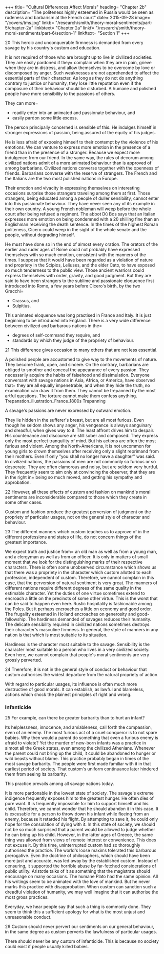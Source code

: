 
+++
title=  "Cultural Differences Affect Morals"
heading=  "Chapter 2b"
description=  "The politeness highly esteemed in Russia would be seen as rudeness and barbarism at the French court"
date=  2015-09-28
image=  "/covers/tms.jpg" 
linkb=  "/research/smith/theory-moral-sentiments/part-5/chapter-2a"
linkbtext=  "Chapter 2a"
linkf=  "/research/smith/theory-moral-sentiments/part-6/section-1"
linkftext=  "Section 1"
+++


20 This heroic and unconquerable firmness is demanded from every savage by his country's custom and education.

It is not required of those who are brought up to live in civilized societies.
They are easily pardoned if they= 
complain when they are in pain,
grieve when they are in distress, and
allow themselves to be overcome by love or discomposed by anger.
Such weaknesses are not apprehended to affect the essential parts of their character.
As long as they do not do anything contrary to justice or humanity, they lose little reputation even if the composure of their behaviour should be disturbed.
A humane and polished people have more sensibility to the passions of others.

They can more= 
- readily enter into an animated and passionate behaviour, and
- easily pardon some little excess.

The person principally concerned is sensible of this. He indulges himself in stronger expressions of passion, being assured of the equity of his judges.

He is less afraid of exposing himself to their contempt by the violence of his emotions.
We can venture to express more emotion in the presence of a friend than in the presence of a stranger.
Because we expect more indulgence from our friend.
In the same way, the rules of decorum among civilized nations admit of a more animated behaviour than is approved of among barbarians.
Civilized nations converse together with the openness of friends.
Barbarians converse with the reserve of strangers.
The French and the Italians are the two most polished nations in Europe.

Their emotion and vivacity in expressing themselves on interesting occasions surprise those strangers traveling among them at first.
Those strangers, being educated among a people of duller sensibility, cannot enter into this passionate behaviour.
They have never seen any of its example in their own country.
A young French nobleman will weep before the whole court after being refused a regiment.
The abbot Dû Bos says that an Italian expresses more emotion on being condemned with a 20 shilling fine than an Englishman receiving the death sentence.
In the times of the highest Roman politeness, Cicero could weep in the sight of the whole senate and the people, without degrading himself.

He must have done so in the end of almost every oration.
The orators of the earlier and ruder ages of Rome could not probably have expressed themselves with so much emotion, consistent with the manners of the times.
I suppose that it would have been regarded as a violation of nature and propriety in the Scipios, Leliuses, and the elder Cato, to have exposed so much tenderness to the public view.
Those ancient warriors could express themselves with order, gravity, and good judgment.
But they are said to have been strangers to the sublime and passionate eloquence first introduced into Rome, a few years before Cicero's birth, by the two Gracchi= 
- Crassus, and
- Sulpitius.

This animated eloquence was long practised in France and Italy.
It is just beginning to be introduced into England.
There is a very wide difference between civilized and barbarous nations in the= 
- degrees of self-command they require, and
- standards by which they judge of the propriety of behaviour.

 
21 This difference gives occasion to many others that are not less essential.

A polished people are accustomed to give way to the movements of nature.
They become frank, open, and sincere.
On the contrary, barbarians are obliged to smother and conceal the appearance of every passion.
They necessarily acquire the habits of falsehood and dissimulation.
Everyone conversant with savage nations in Asia, Africa, or America, have observed that= 
they are all equally impenetrable, and
when they hide the truth, no examination can draw it from them.
They cannot be trepanned by the most artful questions.
The torture cannot make them confess anything.
Trepanation_illustration_France_1800s
Trepanning
 
A savage's passions are never expressed by outward emotion.

They lie hidden in the sufferer's breast, but are all most furious.
Even though he seldom shows any anger, his vengeance is always sanguinary and dreadful, when gives way to it.
The least affront drives him to despair.
His countenance and discourse are still sober and composed.
They express only the most perfect tranquility of mind.
But his actions are often the most furious and violent.
Among the North-Americans, it is not uncommon for young girls to drown themselves after receiving only a slight reprimand from their mothers.
Even if only "you shall no longer have a daughter" was said.
In civilized nations, the passions of men are not commonly so furious or so desperate.
They are often clamorous and noisy, but are seldom very hurtful.
They frequently seem to aim only at convincing the observer, that they are in the right in= 
being so much moved, and
getting his sympathy and approbation.
 
22 However, all these effects of custom and fashion on mankind's moral sentiments are inconsiderable compared to those which they create in some other cases.

Custom and fashion produce the greatest perversion of judgment on the propriety of particular usages, not on the general style of character and behaviour.
 
23 The different manners which custom teaches us to approve of in the different professions and states of life, do not concern things of the greatest importance.

 
We expect truth and justice from= 
an old man as well as from a young man, and
a clergyman as well as from an officer.
It is only in matters of small moment that we look for the distinguishing marks of their respective characters.
There is often some unobserved circumstance which shows us that there was a propriety in the character which custom allotted to each profession, independent of custom.
Therefore, we cannot complain in this case, that the perversion of natural sentiment is very great.
The manners of different nations require different degrees of the same quality in the estimable character.
Yet the duties of one virtue sometimes extend to encroach a little on the precincts of some other virtue.
This is the worst that can be said to happen even here.
Rustic hospitality is fashionable among the Poles.
But it perhaps encroaches a little on economy and good order.
 The frugality esteemed in Holland encroaches on generosity and good-fellowship.
The hardiness demanded of savages reduces their humanity.
The delicate sensibility required in civilized nations sometimes destroys their character's masculine firmness.
In general, the style of manners in any nation is that which is most suitable to its situation.

Hardiness is the character most suitable to the savage.
Sensibility is the character most suitable to a person who lives in a very civilized society.
Even here, we cannot complain that people's moral sentiments are very grossly perverted.

 
24 Therefore, it is not in the general style of conduct or behaviour that custom authorises the widest departure from the natural propriety of action.

With regard to particular usages, its influence is often much more destructive of good morals.
It can establish, as lawful and blameless, actions which shock the plainest principles of right and wrong.
 
### Infanticide

25 For example, can there be greater barbarity than to hurt an infant?

Its helplessness, innocence, and amiableness, call forth the compassion, even of an enemy.
The most furious act of a cruel conqueror is to not spare babies.
Why then would a parent do something that even a furious enemy is afraid to violate?
Yet the murder of new-born infants was a practice in almost all the Greek states, even among the civilized Athenians.
Whenever the parent could not bring up the child, it could be abandoned to hunger or wild beasts without blame.
This practice probably began in times of the most savage barbarity.
The people were first made familiar with it in that earliest period of society.
That custom's uniform continuance later hindered them from seeing its barbarity.
 

This practice prevails among all savage nations today.

It is more pardonable in the lowest state of society.
The savage's extreme indigence frequently exposes him to the greatest hunger.
He often dies of pure want.
It is frequently impossible for him to support himself and his child.
Therefore, we cannot wonder that he should abandon it in this case.
It is excusable for a person to throw down his infant while fleeing from an enemy, because it retarded his flight.
By attempting to save it, he could only hope for the consolation of dying with it.
In this state of society, we should not be so much surprised that a parent would be allowed to judge whether he can bring up his child.
However, in the latter ages of Greece, the same thing was allowed from views of remote interest or convenience.
This does not excuse it.
By this time, uninterrupted custom had so thoroughly authorised the practice.
The world's loose maxims tolerated this barbarous prerogative.
Even the doctrine of philosophers, which should have been more just and accurate, was led away by the established custom.
Instead of censuring, it supported the horrible abuse by far-fetched considerations of public utility.
Aristotle talks of it as something that the magistrate should encourage on many occasions.
The humane Plato had the same opinion.
All his writings seem to be animated with the love of mankind.
But he never marks this practice with disapprobation.
When custom can sanction such a dreadful violation of humanity, we may well imagine that it can authorise the most gross practices.

Everyday, we hear people say that such a thing is commonly done.
They seem to think this a sufficient apology for what is the most unjust and unreasonable conduct.
 
26 Custom should never pervert our sentiments on our general behaviour, in the same degree as custom perverts the lawfulness of particular usages.

There should never be any custom of infanticide.
This is because no society could exist if people usually killed babies.
